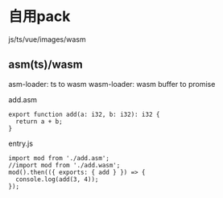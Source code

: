 # 自用pack

js/ts/vue/images/wasm

## asm(ts)/wasm
asm-loader: ts to wasm
wasm-loader: wasm buffer to promise

add.asm
```
export function add(a: i32, b: i32): i32 {
  return a + b;
}
```
entry.js
```
import mod from './add.asm';
//import mod from './add.wasm';
mod().then(({ exports: { add } }) => {
  console.log(add(3, 4));
});
```